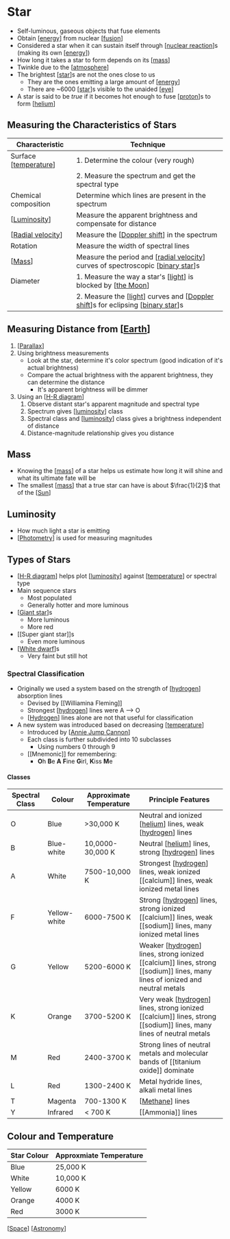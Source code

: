 # Star

- Self-luminous, gaseous objects that fuse elements
- Obtain [[energy]] from nuclear [[fusion]]
- Considered a star when it can sustain itself through  [[nuclear reaction]]s (making its own [[energy]])
- How long it takes a star to form depends on its [[mass]]
- Twinkle due to the [[atmosphere]]
- The brightest [[star]]s are not the ones close to us
  - They are the ones emitting a large amount of [[energy]]
  - There are ~6000 [[star]]s visible to the unaided [[eye]]
- A star is said to be *true* if it becomes hot enough to fuse [[proton]]s to form [[helium]]

## Measuring the Characteristics of Stars

| Characteristic          | Technique                                                                             |
| ----------------------- | ------------------------------------------------------------------------------------- |
| Surface [[temperature]] | 1. Determine the colour (very rough)                                                  |
|                         | 2. Measure the spectrum and get the spectral type                                     |
| Chemical composition    | Determine which lines are present in the spectrum                                     |
| [[Luminosity]]          | Measure the apparent brightness and compensate for distance                           |
| [[Radial velocity]]     | Measure the [[Doppler shift]] in the spectrum                                         |
| Rotation                | Measure the width of spectral lines                                                   |
| [[Mass]]                | Measure the period and [[radial velocity]] curves of spectroscopic [[binary star]]s   |
| Diameter                | 1. Measure the way a star's [[light]] is blocked by [[the Moon]]                      |
|                         | 2. Measure the [[light]] curves and [[Doppler shift]]s for eclipsing [[binary star]]s |

## Measuring Distance from [[Earth]]

1. [[Parallax]]
2. Using brightness measurements
   - Look at the star, determine it's color spectrum (good indication of it's actual brightness)
   - Compare the actual brightness with the apparent brightness, they can determine the distance
     - It's apparent brightness will be dimmer
3. Using an [[H-R diagram]]
   1. Observe distant star's apparent magnitude and spectral type
   2. Spectrum gives [[luminosity]] class
   3. Spectral class and [[luminosity]] class gives a brightness independent of distance
   4. Distance-magnitude relationship gives you distance

## Mass

- Knowing the [[mass]] of a star helps us estimate how long it will shine and what its ultimate fate will be
- The smallest [[mass]] that a true star can have is about $\frac{1}{2}$ that of the [[Sun]]

## Luminosity

- How much light a star is emitting
- [[Photometry]] is used for measuring magnitudes

## Types of Stars

- [[H-R diagram]] helps plot [[luminosity]] against [[temperature]] or spectral type
- Main sequence stars
  - Most populated
  - Generally hotter and more luminous
- [[Giant star]]s
  - More luminous
  - More red
- [[Super giant star]]s
  - Even more luminous
- [[White dwarf]]s
  - Very faint but still hot

### Spectral Classification

- Originally we used a system based on the strength of [[hydrogen]] absorption lines
  - Devised by [[Williamina Fleming]]
  - Strongest [[hydrogen]] lines were A --> O
  - [[Hydrogen]] lines alone are not that useful for classification
- A new system was introduced based on decreasing [[temperature]]
  - Introduced by [[Annie Jump Cannon]]
  - Each class is further subdivided into 10 subclasses
    - Using numbers 0 through 9
  - [[Mnemonic]] for remembering:
    - **O**h **B**e **A** **F**ine **G**irl, **K**iss **M**e

#### Classes

| Spectral Class | Colour       | Approximate Temperature | Principle Features                                                                                                             |
| -------------- | ------------ | ----------------------- | ------------------------------------------------------------------------------------------------------------------------------ |
| O              | Blue         | >30,000 K               | Neutral and ionized [[helium]] lines, weak [[hydrogen]] lines                                                                  |
| B              | Blue-white   | 10,0000-30,000 K        | Neutral [[helium]] lines, strong [[hydrogen]] lines                                                                            |
| A              | White        | 7500-10,000 K           | Strongest [[hydrogen]] lines, weak ionized [[calcium]] lines, weak ionized metal lines                                         |
| F              | Yellow-white | 6000-7500 K             | Strong [[hydrogen]] lines, strong ionized [[calcium]] lines, weak [[sodium]] lines, many ionized metal lines                   |
| G              | Yellow       | 5200-6000 K             | Weaker [[hydrogen]] lines, strong ionized [[calcium]] lines, strong [[sodium]] lines, many lines of ionized and neutral metals |
| K              | Orange       | 3700-5200 K             | Very weak [[hydrogen]] lines, strong ionized [[calcium]] lines, strong [[sodium]] lines, many lines of neutral metals          |
| M              | Red          | 2400-3700 K             | Strong lines of neutral metals and molecular bands of [[titanium oxide]] dominate                                              |
| L              | Red          | 1300-2400 K             | Metal hydride lines, alkali metal lines                                                                                        |
| T              | Magenta      | 700-1300 K              | [[Methane]] lines                                                                                                              |
| Y              | Infrared     | < 700 K                 | [[Ammonia]] lines                                                                                                              |

## Colour and Temperature

| Star Colour | Approxmiate Temperature |
| ----------- | ----------------------- |
| Blue        | 25,000 K                |
| White       | 10,000 K                |
| Yellow      | 6000 K                  |
| Orange      | 4000 K                  |
| Red         | 3000 K                  |

[[Space]] [[Astronomy]]

[//begin]: # "Autogenerated link references for markdown compatibility"
[energy]: energy "Energy"
[fusion]: fusion "Fusion"
[nuclear reaction]: nuclear-reaction "Nuclear Reaction"
[mass]: mass "Mass"
[atmosphere]: atmosphere "Atmosphere"
[star]: star "Star"
[eye]: eye "Eye"
[proton]: proton "Proton"
[helium]: helium "Helium"
[temperature]: temperature "Temperature"
[luminosity]: luminosity "Luminosity"
[radial velocity]: radial-velocity "Radial Velocity"
[Doppler shift]: doppler-shift "Doppler Shift"
[Mass]: mass "Mass"
[binary star]: binary-star "Binary Star"
[light]: light "Light"
[the Moon]: the-moon "The Moon"
[Earth]: earth "Earth 🜨"
[Parallax]: parallax "Parallax"
[H-R diagram]: h-r-diagram "H-R Diagram"
[Sun]: sun "Sun"
[Photometry]: photometry "Photometry"
[Giant star]: giant-star "Giant Star"
[White dwarf]: white-dwarf "White Dwarf"
[hydrogen]: hydrogen "Hydrogen"
[Hydrogen]: hydrogen "Hydrogen"
[Annie Jump Cannon]: annie-jump-cannon "Annie Jump Cannon"
[Methane]: methane "Methane"
[Space]: space "Space"
[Astronomy]: astronomy "Astronomy"
[//end]: # "Autogenerated link references"
